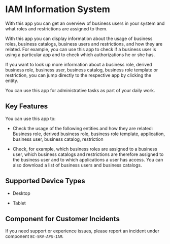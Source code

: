 <!-- loio82d17cfdb0f3464b9735e4ded705f71f -->

# IAM Information System

With this app you can get an overview of business users in your system and what roles and restrictions are assigned to them.



With this app you can display information about the usage of business roles, business catalogs, business users and restrictions, and how they are related. For example, you can use this app to check if a business user is using a particular app and to check which authorizations he or she has.

If you want to look up more information about a business role, derived business role, business user, business catalog, business role template or restriction, you can jump directly to the respective app by clicking the entity.

You can use this app for administrative tasks as part of your daily work.



<a name="loio82d17cfdb0f3464b9735e4ded705f71f__section_oqj_d1h_jfb"/>

## Key Features

You can use this app to:



-   Check the usage of the following entities and how they are related: Business role, derived business role, business role template, application, business user, business catalog, restriction

-   Check, for example, which business roles are assigned to a business user, which business catalogs and restrictions are therefore assigned to the business user and to which applications a user has access. You can also download a list of business users and business catalogs.




<a name="loio82d17cfdb0f3464b9735e4ded705f71f__supported_devices"/>

## Supported Device Types

-   Desktop

-   Tablet




<a name="loio82d17cfdb0f3464b9735e4ded705f71f__customer_component"/>

## Component for Customer Incidents

If you need support or experience issues, please report an incident under component `BC-SRV-APS-IAM`.

